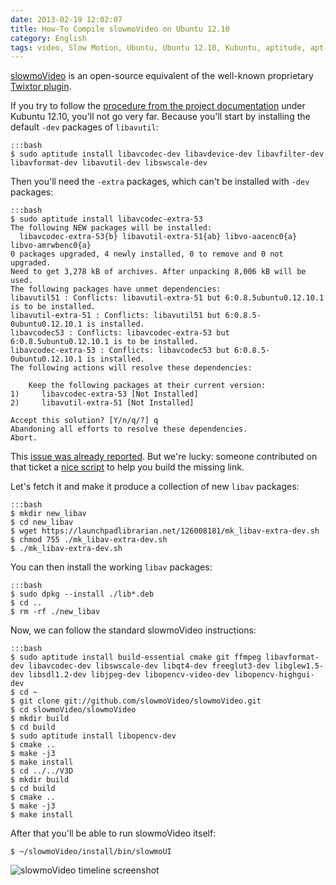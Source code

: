 ```yaml
---
date: 2013-02-19 12:02:07
title: How-To Compile slowmoVideo on Ubuntu 12.10
category: English
tags: video, Slow Motion, Ubuntu, Ubuntu 12.10, Kubuntu, aptitude, apt-get, shell, Twixtor
---
```


[slowmoVideo](https://slowmovideo.granjow.net) is an open-source equivalent of the well-known proprietary [Twixtor plugin](https://www.revisionfx.com/products/twixtor/).

If you try to follow the [procedure from the project documentation](https://slowmovideo.granjow.net/download.php#h2_Compiling) under Kubuntu 12.10, you'll not go very far. Because you'll start by installing the default `-dev` packages of `libavutil`:

    :::bash
    $ sudo aptitude install libavcodec-dev libavdevice-dev libavfilter-dev libavformat-dev libavutil-dev libswscale-dev

Then you'll need the `-extra` packages, which can't be installed with `-dev` packages:

    :::bash
    $ sudo aptitude install libavcodec-extra-53
    The following NEW packages will be installed:
      libavcodec-extra-53{b} libavutil-extra-51{ab} libvo-aacenc0{a} libvo-amrwbenc0{a}
    0 packages upgraded, 4 newly installed, 0 to remove and 0 not upgraded.
    Need to get 3,278 kB of archives. After unpacking 8,006 kB will be used.
    The following packages have unmet dependencies:
    libavutil51 : Conflicts: libavutil-extra-51 but 6:0.8.5ubuntu0.12.10.1 is to be installed.
    libavutil-extra-51 : Conflicts: libavutil51 but 6:0.8.5-0ubuntu0.12.10.1 is installed.
    libavcodec53 : Conflicts: libavcodec-extra-53 but 6:0.8.5ubuntu0.12.10.1 is to be installed.
    libavcodec-extra-53 : Conflicts: libavcodec53 but 6:0.8.5-0ubuntu0.12.10.1 is installed.
    The following actions will resolve these dependencies:

        Keep the following packages at their current version:
    1)     libavcodec-extra-53 [Not Installed]
    2)     libavutil-extra-51 [Not Installed]

    Accept this solution? [Y/n/q/?] q
    Abandoning all efforts to resolve these dependencies.
    Abort.

This [issue was already reported](https://bugs.launchpad.net/ubuntu/+source/libav/+bug/1038781). But we're lucky: someone contributed on that ticket a [nice script](https://launchpadlibrarian.net/126008181/mk_libav-extra-dev.sh) to help you build the missing link.

Let's fetch it and make it produce a collection of new `libav` packages:

    :::bash
    $ mkdir new_libav
    $ cd new_libav
    $ wget https://launchpadlibrarian.net/126008181/mk_libav-extra-dev.sh
    $ chmod 755 ./mk_libav-extra-dev.sh
    $ ./mk_libav-extra-dev.sh

You can then install the working `libav` packages:

    :::bash
    $ sudo dpkg --install ./lib*.deb
    $ cd ..
    $ rm -rf ./new_libav

Now, we can follow the standard slowmoVideo instructions:

    :::bash
    $ sudo aptitude install build-essential cmake git ffmpeg libavformat-dev libavcodec-dev libswscale-dev libqt4-dev freeglut3-dev libglew1.5-dev libsdl1.2-dev libjpeg-dev libopencv-video-dev libopencv-highgui-dev
    $ cd ~
    $ git clone git://github.com/slowmoVideo/slowmoVideo.git
    $ cd slowmoVideo/slowmoVideo
    $ mkdir build
    $ cd build
    $ sudo aptitude install libopencv-dev
    $ cmake ..
    $ make -j3
    $ make install
    $ cd ../../V3D
    $ mkdir build
    $ cd build
    $ cmake ..
    $ make -j3
    $ make install

After that you'll be able to run slowmoVideo itself:

    $ ~/slowmoVideo/install/bin/slowmoUI

![slowmoVideo timeline screenshot](/uploads/2013/slowmo-video-timeline.png)
